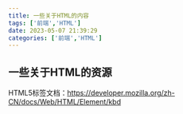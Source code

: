 ```yaml
---
title: 一些关于HTML的内容
tags: ['前端','HTML']
date: 2023-05-07 21:39:29
categories: ['前端','HTML']
---
```


## 一些关于HTML的资源

HTML5标签文档：https://developer.mozilla.org/zh-CN/docs/Web/HTML/Element/kbd
